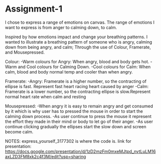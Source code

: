 # Assignment-1
I chose to express a range of emotions on canvas. 
The range of emotions I want to express is from anger to calming down, to calm. 

Inspired by how emotions impact and change your breathing patterns.  I wanted to illustrate a breathing pattern of someone who is angry, calming down from being angry, and calm; Through the use of Colour, Framerate, and Mousepressed.

  Colour:
-Warm colours for Angry: When angry, blood and body gets hot.
-Warm and Cool colours for Calming Down.
-Cool colours for Calm: When calm, blood and body normal temp and cooler than when angry. 
  
  Framerate:
-Angry: Framerate is a higher number, so the contracting of ellipse is fast. Represent fast heart racing heart caused by anger 
-Calm: Framerate is a lower number, so the contracting ellipse is slow.Represent normal heart rate when calm and resting

  Mousepressed:
-When angry it is easy to remain angry and get consumed by it which is why user has to pressed the mouse in order to start the calming down process. 
-As user continue to press the mouse it represent the effort they made in their mind or body to let go of their anger. 
-As user continue clicking gradually the ellipses start the slow down and screen become calm.

NOTES:
express_yourself_3177302 is where the code is.
link for presentation: https://docs.google.com/presentation/d/1zD2mzFm0mxeMJtpd_nvtLuLM16axLZD3FM8xk2c4f3M/edit?usp=sharing
